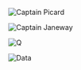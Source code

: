 ![Captain Picard](https://w.namu.la/s/1f66e7cbdc05ede6cc2b67a69e3c08ce7d502a4f2b4b8ee8058620dc17ef4d1b35c39505b27d2e468748200a75a82ef0bd2762f6dcc0629b1824ad0e28702f4d628b7ca58caae28f66f64b50c610d2a9f634ef5b1e02d6738f88ca58b3682b6bd28edcdb324941ff6ab1f6bfa85671e3)

![Captain Janeway](https://w.namu.la/s/0427de4aaf0261855b14437311655c36d728fd073a1c379dad53fc7eac9f0909d6c7b5f3b8b6f53c6c0c4ecd0d0ac00d9e2bbf2113099c823864b3dddc532a03221402a529ef3f1e23d2b3f8cd00f07296e1490fa8e401735b8a86eae0e6555f)

![Q](https://ww.namu.la/s/5291d60d622644762d5856643eee4350c47b21deab0403aeb668c9684daffe163b91c2d96509886e1bbc2dcd5814aee1000cf7e4e788c2194f5e0fc62d44762a345782702668aa87bdccc28ebb8655c38fa58b602d175261136baa1ae0d1f01e)

![Data](https://w.namu.la/s/be5c0ff1c0fa14d4bdf2de0b3d84d377b4b62ed8d95f71c84f648e164e90e2378658578d45dc6443a4a1c690b1c559c498570c84b20925e019585d67f4614dfb03a4b696e663399ec941833bee850c9e6922abc4f88d274f76551378ea30683439053ac7a87e0a058f0f80d20de93775)

